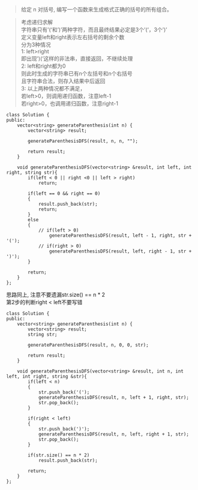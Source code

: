 >给定 n 对括号, 编写一个函数来生成格式正确的括号的所有组合。

>考虑递归求解   
字符串只有’(‘和’)’两种字符，而且最终结果必定是3个’(‘，3个’)’   
定义变量left和right表示左右括号的剩余个数   
分为3种情况   
1: left>right   
即出现’)(‘这样的非法串，直接返回，不继续处理   
2: left和right都为0   
则此时生成的字符串已有n个左括号和n个右括号   
且字符串合法，则存入结果中后返回   
3: 以上两种情况都不满足，   
若left>0，则调用递归函数，注意left-1   
若right>0，也调用递归函数，注意right-1


```
class Solution {
public:
    vector<string> generateParenthesis(int n) {
        vector<string> result;

        generateParenthesisDFS(result, n, n, "");

        return result;
    }

    void generateParenthesisDFS(vector<string> &result, int left, int right, string str){
        if(left < 0 || right <0 || left > right)
            return;

        if(left == 0 && right == 0)
        {
            result.push_back(str);
            return;
        }
        else
        {
            // if(left > 0)
                generateParenthesisDFS(result, left - 1, right, str + '(');
            // if(right > 0)
                generateParenthesisDFS(result, left, right - 1, str + ')');
        }

        return;
    }
};
```



思路同上, 注意不要遗漏str.size() == n * 2   
第2步的判断right < left不要写错
```
class Solution {
public:
    vector<string> generateParenthesis(int n) {
        vector<string> result;
        string str;

        generateParenthesisDFS(result, n, 0, 0, str);

        return result;
    }

    void generateParenthesisDFS(vector<string> &result, int n, int left, int right, string &str){
        if(left < n)
        {
            str.push_back('(');
            generateParenthesisDFS(result, n, left + 1, right, str);
            str.pop_back();
        }

        if(right < left)
        {
            str.push_back(')');
            generateParenthesisDFS(result, n, left, right + 1, str);
            str.pop_back();
        }

        if(str.size() == n * 2)
            result.push_back(str);

        return;
    }
};
```
